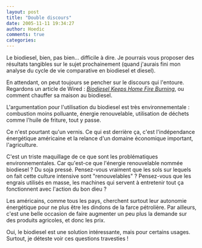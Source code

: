 ```yaml
---
layout: post
title: "Double discours"
date: 2005-11-11 19:34:27
author: Hoedic
comments: true
categories: 
---
```



Le biodiesel, bien, pas bien... difficile à dire. Je pourrais vous proposer des résultats tangibles sur le sujet prochainement (quand j'aurais fini mon analyse du cycle de vie comparative en biodiesel et diesel).

En attendant, on peut toujours se pencher sur le discours qui l'entoure. Regardons un article de Wired : *[Biodiesel Keeps Home Fire Burning](http://www.wired.com/news/planet/0,2782,69524,00.html)*, ou comment chauffer sa maison au biodiesel.

L'argumentation pour l'utilisation du biodiesel est très environnementale : combustion moins polluante, énergie renouvelable, utilisation de déchets comme l'huile de friture, tout y passe.

Ce n'est pourtant qu'un vernis. Ce qui est derrière ça, c'est l'indépendance énergétique américaine et la relance d'un domaine économique important, l'agriculture.

C'est un triste maquillage de ce que sont les problématiques environnementales. Car qu'est-ce que l'énergie renouvelable nommée biodiesel ? Du soja pressé. Pensez-vous vraiment que les sols sur lequels on fait cette culture intensive sont "renouvelables" ? Pensez-vous que les engrais utilisés en masse, les machines qui servent à entretenir tout ça fonctionnent avec l'action du bon dieu ?

Les américains, comme tous les pays, cherchent surtout leur autonomie énergétique pour ne plus être les dindons de la farce pétrolière. Par ailleurs, c'est une belle occasion de faire augmenter un peu plus la demande sur des produits agricoles, et donc les prix.

Oui, le biodiesel est une solution intéressante, mais pour certains usages. Surtout, je déteste voir ces questions travesties !